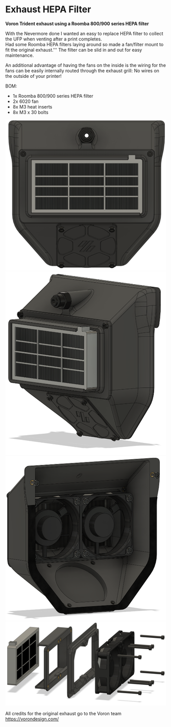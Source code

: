 # Exhaust HEPA Filter

**Voron Trident exhaust using a Roomba 800/900 series HEPA filter**

With the Nevermore done I wanted an easy to replace HEPA filter to collect the UFP when venting after a print completes.  
Had some Roomba HEPA filters laying around so made a fan/filter mount to fit the original exhaust.'''
The filter can be slid in and out for easy maintenance.

An additional advantage of having the fans on the inside is the wiring for the fans can be easily internally routed through the exhaust grill: 
No wires on the outside of your printer!

BOM:
- 1x Roomba 800/900 series HEPA filter
- 2x 6020 fan
- 8x M3 heat inserts
- 8x M3 x 30 bolts

![](./images/Exhaust_HEPA_Filter_1.PNG)
![](./images/Exhaust_HEPA_Filter_2.PNG)
![](./images/Exhaust_HEPA_Filter_3.PNG)
![](./images/Exhaust_HEPA_Filter_4.PNG)

All credits for the original exhaust go to the Voron team 
https://vorondesign.com/
